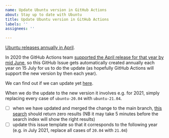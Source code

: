```yaml
---
name: Update Ubuntu version in GitHub Actions
about: Stay up to date with Ubuntu
title: Update Ubuntu version in GitHub Actions
labels: ''
assignees: ''

---
```


[Ubuntu releases annually in April](https://wiki.ubuntu.com/Releases).  

In 2020 the GitHub Actions team [supported the April release for that year by mid June](https://github.com/actions/virtual-environments/issues/228#issuecomment-644065532), so this GitHub Issue gets automatically created annually each year on 15 July for us to do the update (as hopefully GitHub Actions will support the new version by then each year).  

We can find out if we can update yet [here](https://docs.github.com/en/actions/reference/virtual-environments-for-github-hosted-runners#supported-runners-and-hardware-resources).  

When we do the update to the new version it involves e.g. for 2021, simply replacing every case of `ubuntu-20.04` with `ubuntu-21.04`.

- [ ] when we have updated and merged the change to the main branch, [this search](https://github.com/agilepathway/hoverfly-github-action/search?q=20.04&unscoped_q=20.04) should return zero results (NB it may take 5 minutes before the search index will show the right results)
- [ ] update this issue template so that it corresponds to the following year (e.g. in July 2021, replace all cases of `20.04` with `21.04`)
